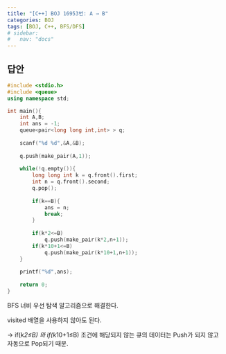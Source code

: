 ```yaml
---
title: "[C++] BOJ 16953번: A → B"
categories: BOJ
tags: [BOJ, C++, BFS/DFS]
# sidebar:
#   nav: "docs"
---
```


## 답안

```cpp
#include <stdio.h>
#include <queue>
using namespace std;

int main(){
	int A,B;
	int ans = -1;
	queue<pair<long long int,int> > q;
	
	scanf("%d %d",&A,&B);
	
	q.push(make_pair(A,1));
	
	while(!q.empty()){
		long long int k = q.front().first;
		int n = q.front().second;
		q.pop();
		
		if(k==B){
			ans = n;
			break;
		}
		
		if(k*2<=B)
			q.push(make_pair(k*2,n+1));
		if(k*10+1<=B)
			q.push(make_pair(k*10+1,n+1));
	}
	
	printf("%d",ans);
	
	return 0;
}
```

BFS 너비 우선 탐색 알고리즘으로 해결한다.

visited 배열을 사용하지 않아도 된다.

→ if(k*2≤B) 와 if(k*10+1≤B) 조건에 해당되지 않는 큐의 데이터는 Push가 되지 않고 자동으로 Pop되기 때문.